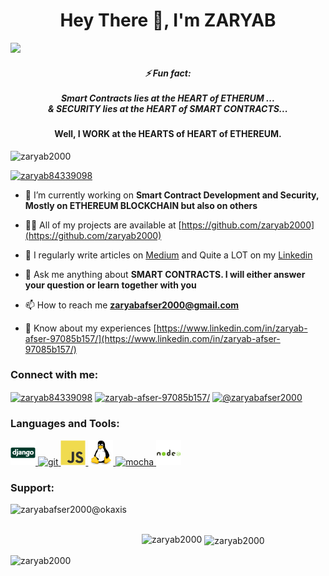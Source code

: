 <h1 align="center">Hey There 👋, I'm ZARYAB</h1>
<img src="https://i.imgur.com/Spsx32A.png" />
<h5 align="center">⚡ Fun fact:<br>
  <br>Smart Contracts lies at the HEART of ETHERUM ...<br>
  &    SECURITY lies at the HEART of SMART CONTRACTS...<br></h5>
<h4 align="center">  Well, <strong>I WORK at the HEARTS of HEART of ETHEREUM.</strong></h4>
<p align="left"> <img src="https://komarev.com/ghpvc/?username=zaryab2000&label=Profile%20views&color=0e75b6&style=flat" alt="zaryab2000" /> </p>

<p align="left"> <a href="https://twitter.com/zaryab84339098" target="blank"><img src="https://img.shields.io/twitter/follow/zaryab84339098?logo=twitter&style=for-the-badge" alt="zaryab84339098" /></a> </p>

- 🔭 I’m currently working on **Smart Contract Development and Security, Mostly on ETHEREUM BLOCKCHAIN but also on others**

- 👨‍💻 All of my projects are available at [https://github.com/zaryab2000](https://github.com/zaryab2000)

- 📝 I regularly write articles on [Medium](https://medium.com/@zaryabafser2000) and Quite a LOT on my [Linkedin](https://www.linkedin.com/in/zaryab-afser-97085b157/)

- 💬 Ask me anything about **SMART CONTRACTS. I will either answer your question or learn together with you**

- 📫 How to reach me **zaryabafser2000@gmail.com**

- 📄 Know about my experiences [https://www.linkedin.com/in/zaryab-afser-97085b157/](https://www.linkedin.com/in/zaryab-afser-97085b157/)



<h3 align="left">Connect with me:</h3>
<p align="left">
<a href="https://twitter.com/zaryab84339098" target="blank"><img align="center" src="https://raw.githubusercontent.com/rahuldkjain/github-profile-readme-generator/master/src/images/icons/Social/twitter.svg" alt="zaryab84339098" height="30" width="40" /></a>
<a href="https://linkedin.com/in/zaryab-afser-97085b157/" target="blank"><img align="center" src="https://raw.githubusercontent.com/rahuldkjain/github-profile-readme-generator/master/src/images/icons/Social/linked-in-alt.svg" alt="zaryab-afser-97085b157/" height="30" width="40" /></a>
<a href="https://medium.com/@zaryabafser2000" target="blank"><img align="center" src="https://raw.githubusercontent.com/rahuldkjain/github-profile-readme-generator/master/src/images/icons/Social/medium.svg" alt="@zaryabafser2000" height="30" width="40" /></a>
</p>

<h3 align="left">Languages and Tools:</h3>
<p align="left"> <a href="https://www.djangoproject.com/" target="_blank"> <img src="https://raw.githubusercontent.com/devicons/devicon/master/icons/django/django-original.svg" alt="django" width="40" height="40"/> </a> <a href="https://git-scm.com/" target="_blank"> <img src="https://www.vectorlogo.zone/logos/git-scm/git-scm-icon.svg" alt="git" width="40" height="40"/> </a> <a href="https://developer.mozilla.org/en-US/docs/Web/JavaScript" target="_blank"> <img src="https://raw.githubusercontent.com/devicons/devicon/master/icons/javascript/javascript-original.svg" alt="javascript" width="40" height="40"/> </a> <a href="https://www.linux.org/" target="_blank"> <img src="https://raw.githubusercontent.com/devicons/devicon/master/icons/linux/linux-original.svg" alt="linux" width="40" height="40"/> </a> <a href="https://mochajs.org" target="_blank"> <img src="https://www.vectorlogo.zone/logos/mochajs/mochajs-icon.svg" alt="mocha" width="40" height="40"/> </a> <a href="https://nodejs.org" target="_blank"> <img src="https://raw.githubusercontent.com/devicons/devicon/master/icons/nodejs/nodejs-original-wordmark.svg" alt="nodejs" width="40" height="40"/> </a> </p>

<h3 align="left">Support:</h3>
<p><a href="https://www.buymeacoffee.com/zaryab2000"> <img align="left" src="https://cdn.buymeacoffee.com/buttons/v2/default-yellow.png" height="50" width="210" alt="zaryabafser2000@okaxis" /></a></p><br><br>

<p><img align="left" src="https://github-readme-stats.vercel.app/api/top-langs?username=zaryab2000&show_icons=true&locale=en&layout=compact" alt="zaryab2000" /></p>

<p>&nbsp;<img align="center" src="https://github-readme-stats.vercel.app/api?username=zaryab2000&show_icons=true&locale=en" alt="zaryab2000" /></p>

<p><img align="center" src="https://github-readme-streak-stats.herokuapp.com/?user=zaryab2000&" alt="zaryab2000" /></p>
